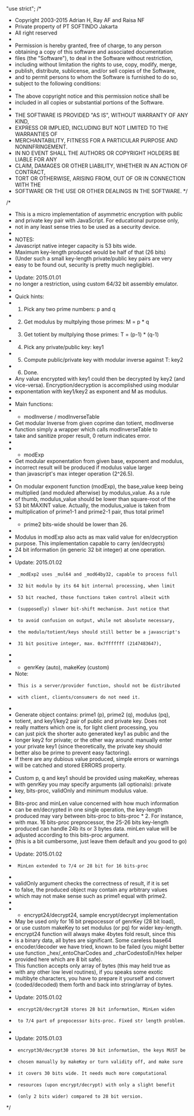 "use strict";
/*
 * Copyright 2003-2015 Adrian H, Ray AF and Raisa NF
 * Private property of PT SOFTINDO Jakarta
 * All right reserved
 *
 * Permission is hereby granted, free of charge, to any person
 * obtaining a copy of this software and associated documentation
 * files (the "Software"), to deal in the Software without restriction,
 * including without limitation the rights to use, copy, modify, merge,
 * publish, distribute, sublicense, and/or sell copies of the Software,
 * and to permit persons to whom the Software is furnished to do so,
 * subject to the following conditions:
 *
 * The above copyright notice and this permission notice shall be
 * included in all copies or substantial portions of the Software.
 *
 * THE SOFTWARE IS PROVIDED "AS IS", WITHOUT WARRANTY OF ANY KIND,
 * EXPRESS OR IMPLIED, INCLUDING BUT NOT LIMITED TO THE WARRANTIES OF
 * MERCHANTABILITY, FITNESS FOR A PARTICULAR PURPOSE AND NONINFRINGEMENT.
 * IN NO EVENT SHALL THE AUTHORS OR COPYRIGHT HOLDERS BE LIABLE FOR ANY
 * CLAIM, DAMAGES OR OTHER LIABILITY, WHETHER IN AN ACTION OF CONTRACT,
 * TORT OR OTHERWISE, ARISING FROM, OUT OF OR IN CONNECTION WITH THE
 * SOFTWARE OR THE USE OR OTHER DEALINGS IN THE SOFTWARE.
 */

/*
 * This is a micro implementation of asymmetric encryption with public
 * and private key pair with JavaScript. For educational purpose only,
 * not in any least sense tries to be used as a security device.
 *
 * NOTES:
 * Javascript native integer capacity is 53 bits wide.
 * Maximum key-length produced would be half of that (26 bits)
 * (Under such a small key-length private/public key pairs are very
 * easy to be found out, security is pretty much negligible).
 *
 * Update: 2015.01.01
 *   no longer a restriction, using custom 64/32 bit assembly emulator.
 *
 * Quick hints:
 *   1. Pick any two prime numbers: p and q
 *   2. Get modulus by multplying those primes: M = p * q
 *   3. Get totient by multplying those primes: T = (p-1) * (q-1)
 *   4. Pick any private/public key:  key1
 *   5. Compute public/private key with modular inverse against T: key2
 *   6. Done.
 *   Any value encrypted with key1 could then be decrypted by key2 (and
 *   vice-versa). Encryption/decryption is accomplished using modular
 *   exponentation with key1/key2 as exponent and M as modulus.
 *
 * Main functions:
 *  - modInverse / modInverseTable
 *    Get modular Inverse from given coprime dan totient, modInverse
 *    function simply a wrapper which calls modInverseTable to
 *    take and sanitize proper result, 0 return indicates error.
 *
 *  - modExp
 *    Get modular exponentation from given base, exponent and modulus,
 *    incorrect result will be produced if modulus value larger
 *    than javascript's max integer operation (2^26.5).
 *
 *    On modular exponent function (modExp), the base_value keep being
 *    multiplied (and moduled afterwise) by modulus_value. As a rule
 *    of thumb, modulus_value should be lower than square-root of the
 *    53 bit MAXINT value. Actually, the modulus_value is taken from
 *    multiplication of prime1-1 and prime2-1 pair, thus total prime1
 *    + prime2 bits-wide should be lower than 26.
 *
 *    Modulus in modExp also acts as max valid value for en/decryption
 *    purpose. This implementation capable to carry (en/decrypts)
 *    24 bit information (in generic 32 bit integer) at one operation.
 *
 *    Update: 2015.01.02
 *      _modExp2 uses _mul64 and _mod64by32, capable to process full
 *      32 bit modulo by its 64 bit internal processing, when limit
 *      53 bit reached, those functions taken control albeit with
 *      (supposedly) slower bit-shift mechanism. Just notice that
 *      to avoid confusion on output, while not absolute necessary,
 *      the modulo/totient/keys should still better be a javascript's
 *      31 bit positive integer, max. 0x7fffffff (2147483647),
 *
 *  - genrKey (auto), makeKey (custom)
 *    Note:
 *      This is a server/provider function, should not be distributed
 *      with client, clients/consumers do not need it.
 *
 *    Generate object contains: prime1 (p), prime2 (q), modulus (pq),
 *    totient, and key1/key2 pair of public and private key. Does not
 *    really matters which one is, for light client processing, you
 *    can just pick the shorter auto generated key1 as public and the
 *    longer key2 for private; or the other way around: manually enter
 *    your private key1 (since theoretically, the private key should
 *    better also be prime to prevent easy factoring).
 *    If there are any dubious value produced, simple errors or warnings
 *    will be catched and stored ERRORS property.
 *
 *    Custom p, q and key1 should be provided using makeKey, whereas
 *    with genrKey you may specify arguments (all optionals): private
 *    key, bits-proc, validOnly and minimum modulus value.
 *
 *    Bits-proc and minLen value concerned with how much information
 *    can be en/decrypted in one single operation, the key-length
 *    produced may vary between bits-proc to bits-proc * 2. For instance,
 *    with max. 16 bits-proc preprocessor, the 25-26 bits key-length
 *    produced can handle 24b its or 3 bytes data. minLen value will be
 *    adjusted according to this bits-proc argument.
 *    (this is a bit cumbersome, just leave them default and you good to go)
 *
 *    Update: 2015.01.02
 *      MinLen extended to 7/4 or 28 bit for 16 bits-proc
 *
 *    validOnly argument checks the correctness of result, if it is set
 *    to false, the produced object may contain any arbitrary values
 *    which may not make sense such as prime1 equal with prime2.
 *
 *  - encrypt24/decrypt24, sample encrypt/decrypt implementation
 *    May be used only for 16 bit prepocessor of genrKey (28 bit load),
 *    or use custom makeKey to set modulus (or pq) for wider key-length.
 *    encrypt24 function will always make 4bytes fold result, since this
 *    is a binary data, all bytes are significant. Some careless base64
 *    encoder/decoder we have tried, known to be failed (you might better
 *    use function _hex/_entoCharCodes and _charCodestoEn/Hex helper
 *    provided here which are 8 bit safe).
 *    This function accepts only array of bytes (this may held true as
 *    with any other low level routines), if you speaks some exotic
 *    multibyte characters, you have to prepare it yourself and convert
 *    (coded/decoded) them forth and back into string/array of bytes.
 *
 *    Update: 2015.01.02
 *      encrypt28/decrypt28 stores 28 bit information, MinLen widen
 *      to 7/4 part of prepocessor bits-proc. Fixed str length problem.
 *
 *    Update: 2015.01.03
 *      encrypt30/decrypt30 stores 30 bit information, the keys MUST be
 *      chosen manually by makeKey or turn validity off, and make sure
 *      it covers 30 bits wide. It needs much more computational
 *      resources (upon encrypt/decrypt) with only a slight benefit
 *      (only 2 bits wider) compared to 28 bit version.
 */